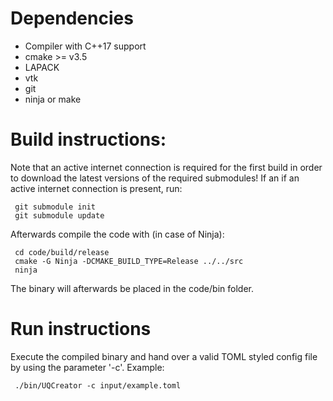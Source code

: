 # Dependencies
- Compiler with C++17 support
- cmake >= v3.5
- LAPACK
- vtk 
- git
- ninja or make
 
# Build instructions:
Note that an active internet connection is required for the first build in order to download the latest versions of the required submodules!
If an if an active internet connection is present, run:

     git submodule init
     git submodule update

Afterwards compile the code with (in case of Ninja):

     cd code/build/release
     cmake -G Ninja -DCMAKE_BUILD_TYPE=Release ../../src
     ninja
 
The binary will afterwards be placed in the code/bin folder.
 
# Run instructions
Execute the compiled binary and hand over a valid TOML styled config file by using the parameter '-c'.
Example:

     ./bin/UQCreator -c input/example.toml

